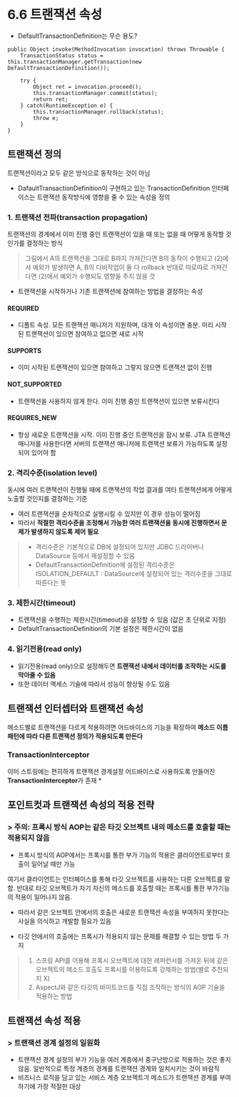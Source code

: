 # 6.6 트랜잭션 속성

* DefaultTransactionDefinition는 무슨 용도?
```
public Object invoke(MethodInvocation invocation) throws Throwable {
    TransactionStatus status = this.transactionManager.getTransaction(new DefaultTransactionDefinition());
    
    try {
        Object ret = invocation.proceed();
        this.transactionManager.commit(status);
        return ret;
    } catch(RuntimeException e) {
        this.transactionManager.rollback(status);
        throw e;
    }
}
```

## 트랜잭션 정의
트랜잭션이라고 모두 같은 방식으로 동작하는 것이 아님
* DafaultTransactionDefinition이 구현하고 있는 TransactionDefinition 인터페이스는 트랜잭션 동작방식에 영향을 줄 수 있는 속성을 정의

### 1. **트랜잭션 전파(transaction propagation)**
트랜잭션의 경계에서 이미 진행 중인 트랜잭션이 있을 때 또는 없을 때 어떻게 동작할 것인가를 결정하는 방식

> 그림에서 A의 트랜잭션을 그대로 B까지 가져간다면 B의 동작이 수행되고 (2)에서 예외가 발생하면 A, B의 디비작업이 둘 다 rollback
> 반대로 따로따로 가져간다면 (2)에서 예외가 수행되도 영향을 주지 않을 것
* 트랜잭션을 시작하거나 기존 트랜잭션에 참여하는 방법을 결정하는 속성

#### REQUIRED
* 디폴트 속성. 모든 트랜잭션 매니저가 지원하며, 대개 이 속성이면 충분. 미리 시작된 트랜잭션이 있으면 참여하고 없으면 새로 시작
#### SUPPORTS
* 이미 시작된 트랜잭션이 있으면 참여하고 그렇지 않으면 트랜잭션 없이 진행
#### NOT_SUPPORTED
* 트랜잭션을 사용하지 않게 한다. 이미 진행 중인 트랜잭션이 있으면 보류시킨다
#### REQUIRES_NEW
* 항상 새로운 트랜잭션을 시작. 이미 진행 중인 트랜잭션을 잠시 보류. JTA 트랜잭션 매니저를 사용한다면 서버의 트랜잭션 매니저에 트랜잭션 보류가 가능하도록 설정되어 있어야 함

### 2. **격리수준(isolation level)**
동시에 여러 트랜잭션이 진행될 때에 트랜잭션의 작업 결과를 여타 트랜잭션에게 어떻게 노출할 것인지를 결정하는 기준
* 여러 트랜잭션을 순차적으로 실행시킬 수 있지만 이 경우 성능이 떨어짐
* 따라서 **적절한 격리수준을 조정해서 가능한 여러 트랜잭션을 동시에 진행하면서 문제가 발생하지 않도록 제어 필요**

> * 격리수준은 기본적으로 DB에 설정되어 있지만 JDBC 드라이버나 DataSource 등에서 재설정할 수 있음
> * DefaultTransactionDefinition에 설정된 격리수준은 ISOLATION_DEFAULT : DataSource에 설정되어 있는 격리수준을 그대로 따른다는 뜻

### 3. **제한시간(timeout)**
* 트랜잭션을 수행하는 제한시간(timeout)을 설정할 수 있음 (값은 초 단위로 지정)
* DefaultTransactionDefinition의 기본 설정은 제한시간이 없음

### 4. **읽기전용(read only)**
* 읽기전용(read only)으로 설정해두면 **트랜잭션 내에서 데이터를 조작하는 시도를 막아줄 수 있음**
* 또한 데이터 액세스 기술에 따라서 성능이 향상될 수도 있음


## 트랜잭션 인터셉터와 트랜잭션 속성
메소드별로 트랜잭션을 다르게 적용하려면 어드바이스의 기능을 확장하여 **메소드 이름 패턴에 따라 다른 트랜잭션 정의가 적용되도록 만든다**

### TransactionInterceptor
이미 스트링에는 편히하게 트랜잭션 경계설정 어드바이스로 사용하도록 만들어진 **TransactionInterceptor**가 존재
* 


## 포인트컷과 트랜잭션 속성의 적용 전략
### > 주의: 프록시 방식 AOP는 같은 타깃 오브젝트 내의 메소드를 호출할 때는 적용되지 않음
* 프록시 방식의 AOP에서는 프록시를 통한 부가 기능의 적용은 클라이언트로부터 호출이 일어날 때만 가능

여기서 클라이언트는 인터페이스를 통해 타깃 오브젝트를 사용하는 다른 오브젝트를 말함. 
반대로 타깃 오브젝트가 자기 자신의 메소드를 호출할 때는 프록시를 통한 부가기능의 적용이 일어나지 않음. 
* 따라서 같은 오브젝트 안에서의 호출은 새로운 트랜잭션 속성을 부여하지 못한다는 사실을 의식하고 개발할 필요가 있음

* 타깃 안에서의 호출에는 프록시가 적용되지 않는 문제를 해결할 수 있는 방법 두 가지
> 1. 스프링 API를 이용해 프록시 오브젝트에 대한 레퍼런서를 가져온 뒤에 같은 오브젝트의 메소드 호출도 프록시를 이용하도록 강제하는 방법(별로 추천되지 X)
> 2. AspectJ와 같은 타깃의 바이트코드를 직접 조작하는 방식의 AOP 기술을 적용하는 방법

## 트랜잭션 속성 적용
### > 트랜잭션 경계 설정의 일원화
* 트랜잭션 경계 설정의 부가 기능을 여러 계층에서 중구난방으로 적용하는 것은 좋지 않음. 일반적으로 특정 계층의 경계를 트랜잭션 경계와 일치시키는 것이 바람직
* 비즈니스 로직을 담고 있는 서비스 계층 오브젝트긔 메소드가 트랜잭션 경계를 부여하기에 가장 적절한 대상

